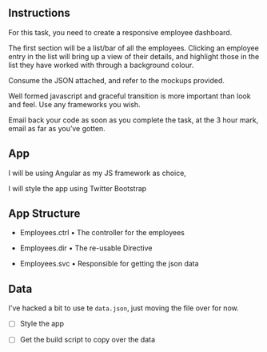 ## Instructions

For this task, you need to create a responsive employee dashboard.

The first section will be a list/bar of all the employees. Clicking an employee entry in the list will bring up a view of their details, and highlight those in the list they have worked with through a background colour.

Consume the JSON attached, and refer to the mockups provided.

Well formed javascript and graceful transition is more important than look and feel. Use any frameworks you wish.

Email back your code as soon as you complete the task, at the 3 hour mark, email as far as you’ve gotten.

## App

I will be using Angular as my JS framework as choice,

I will style the app using Twitter Bootstrap

## App Structure

- Employees.ctrl • The controller for the employees

- Employees.dir • The re-usable Directive

- Employees.svc • Responsible for getting the json data

## Data

I've hacked a bit to use te `data.json`, just moving the file over for now.

* [ ] Style the app

* [ ] Get the build script to copy over the data

